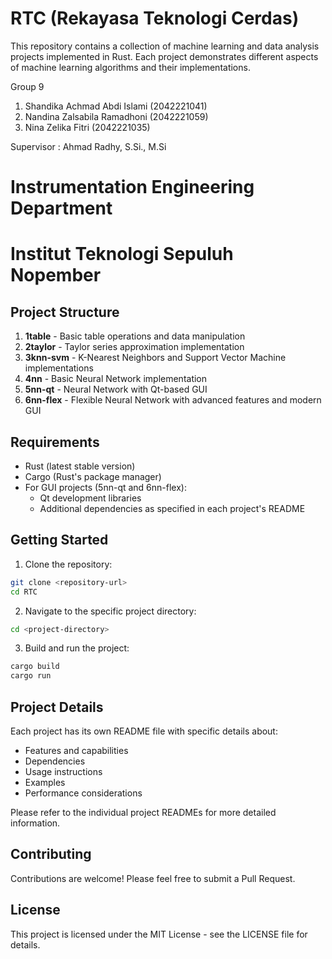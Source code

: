 # RTC (Rekayasa Teknologi Cerdas)

This repository contains a collection of machine learning and data analysis projects implemented in Rust. Each project demonstrates different aspects of machine learning algorithms and their implementations.

Group 9
1. Shandika Achmad Abdi Islami (2042221041)
2. Nandina Zalsabila Ramadhoni (2042221059)
3. Nina Zelika Fitri (2042221035)

Supervisor : Ahmad Radhy, S.Si., M.Si

# Instrumentation Engineering Department
# Institut Teknologi Sepuluh Nopember

## Project Structure

1. **1table** - Basic table operations and data manipulation
2. **2taylor** - Taylor series approximation implementation
3. **3knn-svm** - K-Nearest Neighbors and Support Vector Machine implementations
4. **4nn** - Basic Neural Network implementation
5. **5nn-qt** - Neural Network with Qt-based GUI
6. **6nn-flex** - Flexible Neural Network with advanced features and modern GUI

## Requirements

- Rust (latest stable version)
- Cargo (Rust's package manager)
- For GUI projects (5nn-qt and 6nn-flex):
  - Qt development libraries
  - Additional dependencies as specified in each project's README

## Getting Started

1. Clone the repository:
```bash
git clone <repository-url>
cd RTC
```

2. Navigate to the specific project directory:
```bash
cd <project-directory>
```

3. Build and run the project:
```bash
cargo build
cargo run
```

## Project Details

Each project has its own README file with specific details about:
- Features and capabilities
- Dependencies
- Usage instructions
- Examples
- Performance considerations

Please refer to the individual project READMEs for more detailed information.

## Contributing

Contributions are welcome! Please feel free to submit a Pull Request.

## License

This project is licensed under the MIT License - see the LICENSE file for details.

